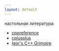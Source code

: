 ```yaml
---
layout: default
---
```


настольная литература:
* [cppreference](https://en.cppreference.com/w)
* [cplusplus](http://www.cplusplus.com/reference)
* [Igor's C++ Grimoire](http://knockknock.org.uk/igor.html)
